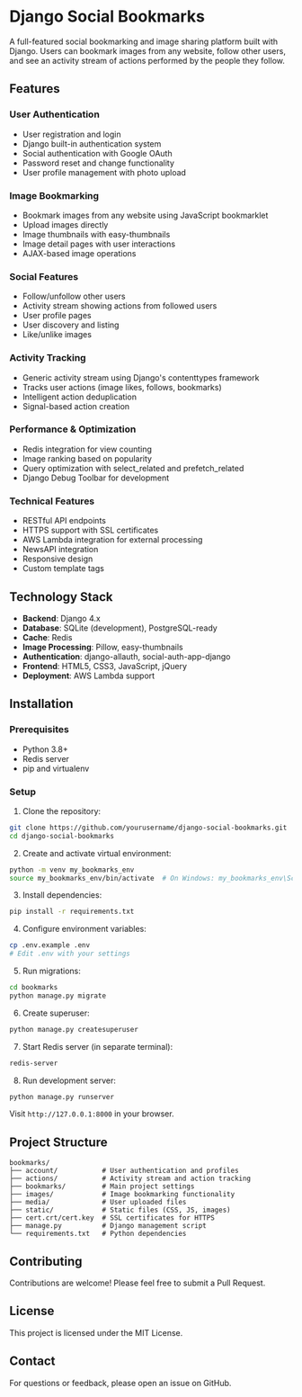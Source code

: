 # Django Social Bookmarks

A full-featured social bookmarking and image sharing platform built with Django. Users can bookmark images from any website, follow other users, and see an activity stream of actions performed by the people they follow.

## Features

### User Authentication
- User registration and login
- Django built-in authentication system
- Social authentication with Google OAuth
- Password reset and change functionality
- User profile management with photo upload

### Image Bookmarking
- Bookmark images from any website using JavaScript bookmarklet
- Upload images directly
- Image thumbnails with easy-thumbnails
- Image detail pages with user interactions
- AJAX-based image operations

### Social Features
- Follow/unfollow other users
- Activity stream showing actions from followed users
- User profile pages
- User discovery and listing
- Like/unlike images

### Activity Tracking
- Generic activity stream using Django's contenttypes framework
- Tracks user actions (image likes, follows, bookmarks)
- Intelligent action deduplication
- Signal-based action creation

### Performance & Optimization
- Redis integration for view counting
- Image ranking based on popularity
- Query optimization with select_related and prefetch_related
- Django Debug Toolbar for development

### Technical Features
- RESTful API endpoints
- HTTPS support with SSL certificates
- AWS Lambda integration for external processing
- NewsAPI integration
- Responsive design
- Custom template tags

## Technology Stack

- **Backend**: Django 4.x
- **Database**: SQLite (development), PostgreSQL-ready
- **Cache**: Redis
- **Image Processing**: Pillow, easy-thumbnails
- **Authentication**: django-allauth, social-auth-app-django
- **Frontend**: HTML5, CSS3, JavaScript, jQuery
- **Deployment**: AWS Lambda support

## Installation

### Prerequisites
- Python 3.8+
- Redis server
- pip and virtualenv

### Setup

1. Clone the repository:
```bash
git clone https://github.com/yourusername/django-social-bookmarks.git
cd django-social-bookmarks
```

2. Create and activate virtual environment:
```bash
python -m venv my_bookmarks_env
source my_bookmarks_env/bin/activate  # On Windows: my_bookmarks_env\Scripts\activate
```

3. Install dependencies:
```bash
pip install -r requirements.txt
```

4. Configure environment variables:
```bash
cp .env.example .env
# Edit .env with your settings
```

5. Run migrations:
```bash
cd bookmarks
python manage.py migrate
```

6. Create superuser:
```bash
python manage.py createsuperuser
```

7. Start Redis server (in separate terminal):
```bash
redis-server
```

8. Run development server:
```bash
python manage.py runserver
```

Visit `http://127.0.0.1:8000` in your browser.

## Project Structure

```
bookmarks/
├── account/           # User authentication and profiles
├── actions/           # Activity stream and action tracking
├── bookmarks/         # Main project settings
├── images/            # Image bookmarking functionality
├── media/             # User uploaded files
├── static/            # Static files (CSS, JS, images)
├── cert.crt/cert.key  # SSL certificates for HTTPS
├── manage.py          # Django management script
└── requirements.txt   # Python dependencies
```

## Contributing

Contributions are welcome! Please feel free to submit a Pull Request.

## License

This project is licensed under the MIT License.

## Contact

For questions or feedback, please open an issue on GitHub.
